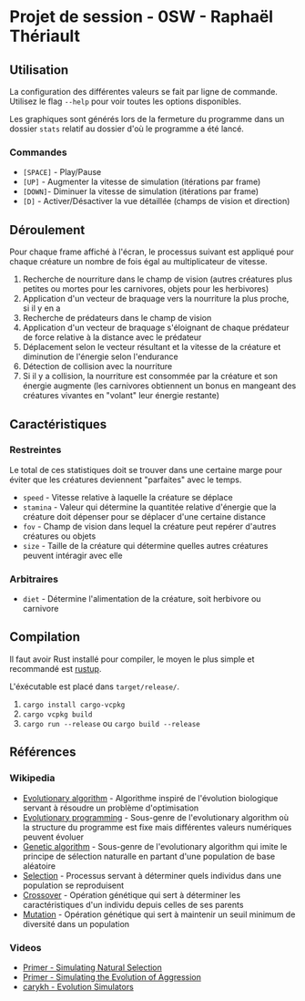 # Projet de session - 0SW - Raphaël Thériault

## Utilisation

La configuration des différentes valeurs se fait par ligne de commande. Utilisez le flag `--help` pour voir toutes les options disponibles.

Les graphiques sont générés lors de la fermeture du programme dans un dossier `stats` relatif au dossier d'où le programme a été lancé.

### Commandes

-   `[SPACE]` - Play/Pause
-   `[UP]` - Augmenter la vitesse de simulation (itérations par frame)
-   `[DOWN]`- Diminuer la vitesse de simulation (itérations par frame)
-   `[D]` - Activer/Désactiver la vue détaillée (champs de vision et direction)

## Déroulement

Pour chaque frame affiché à l'écran, le processus suivant est appliqué pour chaque créature un nombre de fois égal au multiplicateur de vitesse.

1. Recherche de nourriture dans le champ de vision (autres créatures plus petites ou mortes pour les carnivores, objets pour les herbivores)
2. Application d'un vecteur de braquage vers la nourriture la plus proche, si il y en a
3. Recherche de prédateurs dans le champ de vision
4. Application d'un vecteur de braquage s'éloignant de chaque prédateur de force relative à la distance avec le prédateur
5. Déplacement selon le vecteur résultant et la vitesse de la créature et diminution de l'énergie selon l'endurance
6. Détection de collision avec la nourriture
7. Si il y a collision, la nourriture est consommée par la créature et son énergie augmente (les carnivores obtiennent un bonus en mangeant des créatures vivantes en "volant" leur énergie restante)

## Caractéristiques

### Restreintes

Le total de ces statistiques doit se trouver dans une certaine marge pour éviter que les créatures deviennent "parfaites" avec le temps.

-   `speed` - Vitesse relative à laquelle la créature se déplace
-   `stamina` - Valeur qui détermine la quantitée relative d'énergie que la créature doit dépenser pour se déplacer d'une certaine distance
-   `fov` - Champ de vision dans lequel la créature peut repérer d'autres créatures ou objets
-   `size` - Taille de la créature qui détermine quelles autres créatures peuvent intéragir avec elle

### Arbitraires

-   `diet` - Détermine l'alimentation de la créature, soit herbivore ou carnivore

## Compilation

Il faut avoir Rust installé pour compiler, le moyen le plus simple et recommandé est [rustup](https://rustup.rs/).

L'éxécutable est placé dans `target/release/`.

1. `cargo install cargo-vcpkg`
2. `cargo vcpkg build`
3. `cargo run --release` ou `cargo build --release`

## Références

### Wikipedia

-   [Evolutionary algorithm](https://en.m.wikipedia.org/wiki/Evolutionary_algorithm) - Algorithme inspiré de l'évolution biologique servant à résoudre un problème d'optimisation
-   [Evolutionary programming](https://en.m.wikipedia.org/wiki/Evolutionary_programming) - Sous-genre de l'evolutionary algorithm où la structure du programme est fixe mais différentes valeurs numériques peuvent évoluer
-   [Genetic algorithm](https://en.m.wikipedia.org/wiki/Genetic_algorithm) - Sous-genre de l'evolutionary algorithm qui imite le principe de sélection naturalle en partant d'une population de base aléatoire
-   [Selection](<https://en.m.wikipedia.org/wiki/Selection_(genetic_algorithm)>) - Processus servant à déterminer quels individus dans une population se reproduisent
-   [Crossover](<https://en.m.wikipedia.org/wiki/Crossover_(genetic_algorithm)>) - Opération génétique qui sert à déterminer les caractéristiques d'un individu depuis celles de ses parents
-   [Mutation](<https://en.m.wikipedia.org/wiki/Mutation_(genetic_algorithm)>) - Opération génétique qui sert à maintenir un seuil minimum de diversité dans un population

### Videos

-   [Primer - Simulating Natural Selection](https://www.youtube.com/watch?v=0ZGbIKd0XrM)
-   [Primer - Simulating the Evolution of Aggression](https://www.youtube.com/watch?v=YNMkADpvO4w)
-   [carykh - Evolution Simulators](https://www.youtube.com/playlist?list=PLrUdxfaFpuuK0rj55Rhc187Tn9vvxck7t)

